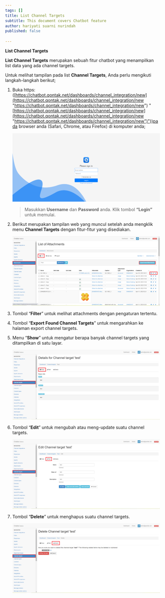 ```yaml
---
tags: []
title: List Channel Targets
subtitle: This document covers Chatbot feature
author: hariyati suarni nurindah
published: false

---
```

**List Channel Targets**

**List Channel Targets** merupakan sebuah fitur chatbot yang menampilkan list data yang ada channel targets.

Untuk melihat tampilan pada list **Channel Targets**, Anda perlu mengikuti langkah-langkah berikut;

1. Buka https: ([https://chatbot.qontak.net/dashboards/channel_integration/new](https://chatbot.qontak.net/dashboards/channel_integration/new "https://chatbot.qontak.net/dashboards/channel_integration/new") "[https://chatbot.qontak.net/dashboards/channel_integration/new](https://chatbot.qontak.net/dashboards/channel_integration/new "https://chatbot.qontak.net/dashboards/channel_integration/new")"))pada browser anda (Safari, Chrome, atau Firefox) di komputer anda;

   ![](/uploads/channell.PNG)

   > Masukkan **Username** dan **Password** anda. Klik tombol **“Login”** untuk memulai.
2. Berikut merupakan tampilan web yang muncul setelah anda mengklik menu **Channel Targets** dengan fitur-fitur yang disediakan.

   ![](/uploads/attachmentupdate1.PNG)
3. Tombol “**Filter**” untuk melihat attachments dengan pengaturan tertentu.
4. Tombol “**Export Found Channel Targets**” untuk mengarahkan ke halaman export channel targets.
5. Menu “**Show**” untuk mengatur berapa banyak channel targets yang ditampilkan di satu layar.

   ![](/uploads/channeltypesupdate2.PNG)
6. Tombol “**Edit**” untuk mengubah atau meng-update suatu channel targets.

   ![](/uploads/channeltypesupdate3.PNG)
7. Tombol “**Delete**” untuk menghapus suatu channel targets.

   ![](/uploads/channeltypesupdate4.PNG)